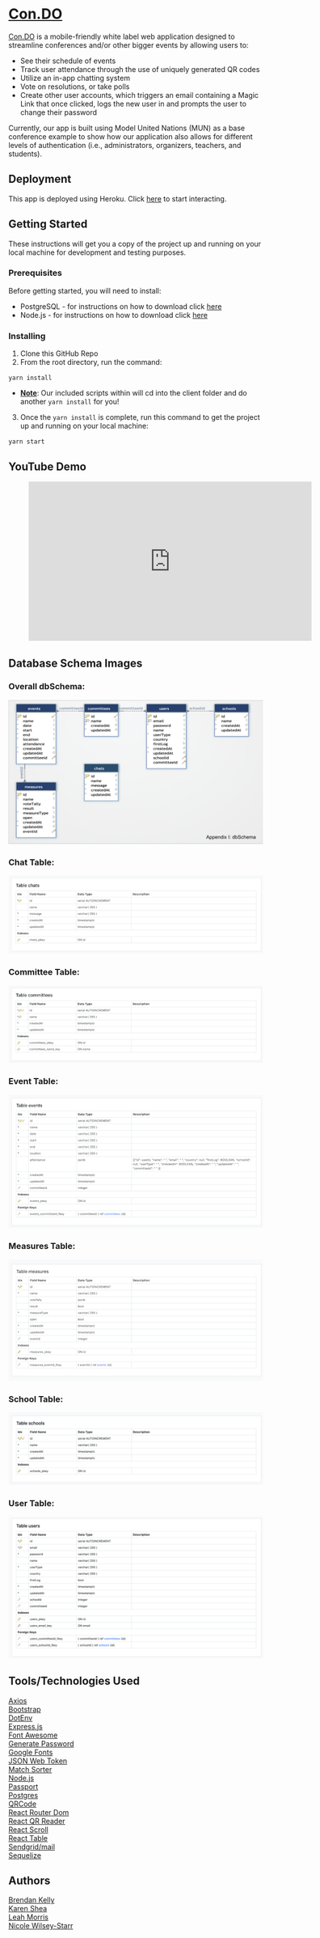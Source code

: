 # <a href="https://con-do.herokuapp.com/">Con.DO</a>
<a href="https://con-do.herokuapp.com/">Con.DO</a> is a mobile-friendly white label web application designed to streamline conferences and/or other bigger events by allowing users to:
- See their schedule of events 
- Track user attendance through the use of uniquely generated QR codes
- Utilize an in-app chatting system 
- Vote on resolutions, or take polls
- Create other user accounts, which triggers an email containing a Magic Link that once clicked, logs the new user in and prompts the user to change their password

Currently, our app is built using Model United Nations (MUN) as a base conference example to show how our application also allows for different levels of authentication (i.e., administrators, organizers, teachers, and students).

## Deployment
This app is deployed using Heroku.  Click <a href="https://con-do.herokuapp.com/">here</a> to start interacting.

## Getting Started
These instructions will get you a copy of the project up and running on your local machine for development and testing purposes.

### Prerequisites
Before getting started, you will need to install:
* PostgreSQL - for instructions on how to download click <a href="https://www.postgresql.org/download/">here</a>
* Node.js - for instructions on how to download click <a href="https://nodejs.org/en/">here</a>

### Installing
1. Clone this GitHub Repo
2. From the root directory, run the command: 
```
yarn install
```
* <b><u>Note</u></b>: Our included scripts within  will cd into the client folder and do another ```yarn install``` for you!

3. Once the ```yarn install``` is complete, run this command to get the project up and running on your local machine: 
```
yarn start
```

## YouTube Demo
<figure class="video_container">
  <iframe width="560" height="315" src="https://www.youtube.com/embed/VMj3Jn1hgCU" frameborder="0" allow="accelerometer; autoplay; encrypted-media; gyroscope; picture-in-picture" allowfullscreen></iframe>
</figure>

## Database Schema Images
### Overall dbSchema:
![Overall dbSchema](./client/public/images/dbSchema-overall.png)
### Chat Table:
![Chats Table](./client/public/images/dbSchema-chat.png)
### Committee Table:
![Committees Table](./client/public/images/dbSchema-committees.png)
### Event Table:
![Events Table](./client/public/images/dbSchema-events.png)
### Measures Table:
![Measures Table](./client/public/images/dbSchema-measures.png)
### School Table:
![Schools Table](./client/public/images/dbSchema-schools.png)
### User Table:
![Users Table](./client/public/images/dbSchema-users.png)



## Tools/Technologies Used
<a href="https://www.npmjs.com/package/axios">Axios</a><br>
<a href="https://getbootstrap.com/">Bootstrap</a><br>
<a href="https://www.npmjs.com/package/dotenv">DotEnv</a><br>
<a href="https://www.npmjs.com/package/express">Express.js</a><br>
<a href="https://fontawesome.com/">Font Awesome</a><br>
<a href="https://www.npmjs.com/package/generate-password">Generate Password</a><br>
<a href="https://fonts.google.com/">Google Fonts</a><br>
<a href="https://www.npmjs.com/package/json-web-token">JSON Web Token</a><br>
<a href="https://www.npmjs.com/package/match-sorter">Match Sorter</a><br>
<a href="https://nodejs.org/en/">Node.js</a><br>
<a href="http://www.passportjs.org/">Passport</a><br>
<a href="https://www.postgresql.org/">Postgres</a><br>
<a href="https://www.npmjs.com/package/qrcode">QRCode</a><br>
<a href="https://www.npmjs.com/package/react-router-dom">React Router Dom</a><br>
<a href="https://www.npmjs.com/package/react-qr-reader">React QR Reader</a><br>
<a href="https://www.npmjs.com/package/react-scroll">React Scroll</a><br>
<a href="https://www.npmjs.com/package/react-table">React Table</a><br>
<a href="https://www.npmjs.com/package/@sendgrid/mail">Sendgrid/mail</a><br>
<a href="http://docs.sequelizejs.com/">Sequelize</a><br>

## Authors
<a href="https://github.com/dagreatbrendino">Brendan Kelly</a><br>
<a href="https://github.com/ks563">Karen Shea</a><br>
<a href="https://github.com/morris-leaha">Leah Morris</a><br>
<a href="https://github.com/nwilseystarr">Nicole Wilsey-Starr</a><br>
